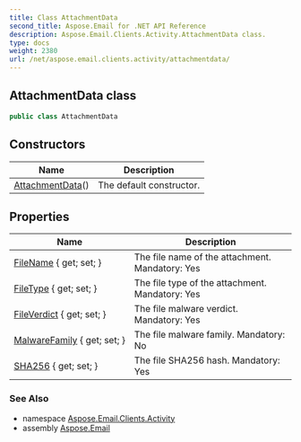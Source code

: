 ```yaml
---
title: Class AttachmentData
second_title: Aspose.Email for .NET API Reference
description: Aspose.Email.Clients.Activity.AttachmentData class. 
type: docs
weight: 2380
url: /net/aspose.email.clients.activity/attachmentdata/
---
```

## AttachmentData class

```csharp
public class AttachmentData
```

## Constructors

| Name | Description |
| --- | --- |
| [AttachmentData](attachmentdata/)() | The default constructor. |

## Properties

| Name | Description |
| --- | --- |
| [FileName](../../aspose.email.clients.activity/attachmentdata/filename/) { get; set; } | The file name of the attachment. Mandatory: Yes |
| [FileType](../../aspose.email.clients.activity/attachmentdata/filetype/) { get; set; } | The file type of the attachment. Mandatory: Yes |
| [FileVerdict](../../aspose.email.clients.activity/attachmentdata/fileverdict/) { get; set; } | The file malware verdict. Mandatory: Yes |
| [MalwareFamily](../../aspose.email.clients.activity/attachmentdata/malwarefamily/) { get; set; } | The file malware family. Mandatory: No |
| [SHA256](../../aspose.email.clients.activity/attachmentdata/sha256/) { get; set; } | The file SHA256 hash. Mandatory: Yes |

### See Also

* namespace [Aspose.Email.Clients.Activity](../../aspose.email.clients.activity/)
* assembly [Aspose.Email](../../)


